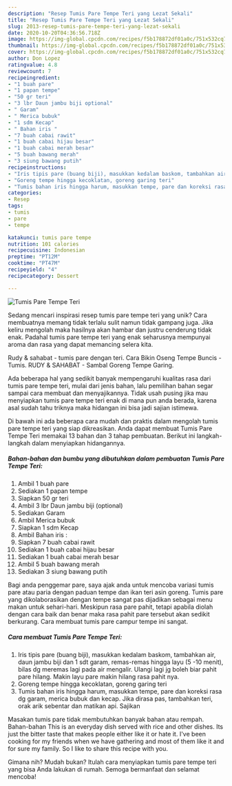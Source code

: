```yaml
---
description: "Resep Tumis Pare Tempe Teri yang Lezat Sekali"
title: "Resep Tumis Pare Tempe Teri yang Lezat Sekali"
slug: 2013-resep-tumis-pare-tempe-teri-yang-lezat-sekali
date: 2020-10-20T04:36:56.718Z
image: https://img-global.cpcdn.com/recipes/f5b178872df01a0c/751x532cq70/tumis-pare-tempe-teri-foto-resep-utama.jpg
thumbnail: https://img-global.cpcdn.com/recipes/f5b178872df01a0c/751x532cq70/tumis-pare-tempe-teri-foto-resep-utama.jpg
cover: https://img-global.cpcdn.com/recipes/f5b178872df01a0c/751x532cq70/tumis-pare-tempe-teri-foto-resep-utama.jpg
author: Don Lopez
ratingvalue: 4.8
reviewcount: 7
recipeingredient:
- "1 buah pare"
- "1 papan tempe"
- "50 gr teri"
- "3 lbr Daun jambu biji optional"
- " Garam"
- " Merica bubuk"
- "1 sdm Kecap"
- " Bahan iris "
- "7 buah cabai rawit"
- "1 buah cabai hijau besar"
- "1 buah cabai merah besar"
- "5 buah bawang merah"
- "3 siung bawang putih"
recipeinstructions:
- "Iris tipis pare (buang biji), masukkan kedalam baskom, tambahkan air, daun jambu biji dan 1 sdt garam, remas-remas hingga layu (5 -10 menit), bilas dg meremas lagi pada air mengalir. Ulangi lagi jg boleh biar pahit pare hilang. Makin layu pare makin hilang rasa pahit nya."
- "Goreng tempe hingga kecoklatan, goreng garing teri"
- "Tumis bahan iris hingga harum, masukkan tempe, pare dan koreksi rasa dg garam, merica bubuk dan kecap. Jika dirasa pas, tambahkan teri, orak arik sebentar dan matikan api. Sajikan"
categories:
- Resep
tags:
- tumis
- pare
- tempe

katakunci: tumis pare tempe 
nutrition: 101 calories
recipecuisine: Indonesian
preptime: "PT12M"
cooktime: "PT47M"
recipeyield: "4"
recipecategory: Dessert

---
```



![Tumis Pare Tempe Teri](https://img-global.cpcdn.com/recipes/f5b178872df01a0c/751x532cq70/tumis-pare-tempe-teri-foto-resep-utama.jpg)

Sedang mencari inspirasi resep tumis pare tempe teri yang unik? Cara membuatnya memang tidak terlalu sulit namun tidak gampang juga. Jika keliru mengolah maka hasilnya akan hambar dan justru cenderung tidak enak. Padahal tumis pare tempe teri yang enak seharusnya mempunyai aroma dan rasa yang dapat memancing selera kita.

Rudy &amp; sahabat - tumis pare dengan teri. Cara Bikin Oseng Tempe Buncis - Tumis. RUDY &amp; SAHABAT - Sambal Goreng Tempe Garing.

Ada beberapa hal yang sedikit banyak mempengaruhi kualitas rasa dari tumis pare tempe teri, mulai dari jenis bahan, lalu pemilihan bahan segar sampai cara membuat dan menyajikannya. Tidak usah pusing jika mau menyiapkan tumis pare tempe teri enak di mana pun anda berada, karena asal sudah tahu triknya maka hidangan ini bisa jadi sajian istimewa.


Di bawah ini ada beberapa cara mudah dan praktis dalam mengolah tumis pare tempe teri yang siap dikreasikan. Anda dapat membuat Tumis Pare Tempe Teri memakai 13 bahan dan 3 tahap pembuatan. Berikut ini langkah-langkah dalam menyiapkan hidangannya.

<!--inarticleads1-->

##### Bahan-bahan dan bumbu yang dibutuhkan dalam pembuatan Tumis Pare Tempe Teri:

1. Ambil 1 buah pare
1. Sediakan 1 papan tempe
1. Siapkan 50 gr teri
1. Ambil 3 lbr Daun jambu biji (optional)
1. Sediakan  Garam
1. Ambil  Merica bubuk
1. Siapkan 1 sdm Kecap
1. Ambil  Bahan iris :
1. Siapkan 7 buah cabai rawit
1. Sediakan 1 buah cabai hijau besar
1. Sediakan 1 buah cabai merah besar
1. Ambil 5 buah bawang merah
1. Sediakan 3 siung bawang putih


Bagi anda penggemar pare, saya ajak anda untuk mencoba variasi tumis pare atau paria dengan paduan tempe dan ikan teri asin goreng. Tumis pare yang dikolaborasikan dengan tempe sangat pas dijadikan sebagai menu makan untuk sehari-hari. Meskipun rasa pare pahit, tetapi apabila diolah dengan cara baik dan benar maka rasa pahit pare tersebut akan sedikit berkurang. Cara membuat tumis pare campur tempe ini sangat. 

<!--inarticleads2-->

##### Cara membuat Tumis Pare Tempe Teri:

1. Iris tipis pare (buang biji), masukkan kedalam baskom, tambahkan air, daun jambu biji dan 1 sdt garam, remas-remas hingga layu (5 -10 menit), bilas dg meremas lagi pada air mengalir. Ulangi lagi jg boleh biar pahit pare hilang. Makin layu pare makin hilang rasa pahit nya.
1. Goreng tempe hingga kecoklatan, goreng garing teri
1. Tumis bahan iris hingga harum, masukkan tempe, pare dan koreksi rasa dg garam, merica bubuk dan kecap. Jika dirasa pas, tambahkan teri, orak arik sebentar dan matikan api. Sajikan


Masakan tumis pare tidak membutuhkan banyak bahan atau rempah. Bahan-bahan This is an everyday dish served with rice and other dishes. Its just the bitter taste that makes people either like it or hate it. I&#39;ve been cooking for my friends when we have gathering and most of them like it and for sure my family. So I like to share this recipe with you. 

Gimana nih? Mudah bukan? Itulah cara menyiapkan tumis pare tempe teri yang bisa Anda lakukan di rumah. Semoga bermanfaat dan selamat mencoba!
